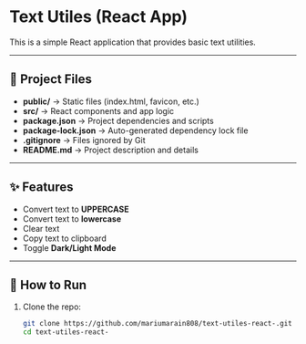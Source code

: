 # Text Utiles (React App)

This is a simple React application that provides basic text utilities.

---

## 📂 Project Files
- **public/** → Static files (index.html, favicon, etc.)
- **src/** → React components and app logic
- **package.json** → Project dependencies and scripts
- **package-lock.json** → Auto-generated dependency lock file
- **.gitignore** → Files ignored by Git
- **README.md** → Project description and details

---

## ✨ Features
- Convert text to **UPPERCASE**
- Convert text to **lowercase**
- Clear text
- Copy text to clipboard
- Toggle **Dark/Light Mode**

---

## 🚀 How to Run
1. Clone the repo:
   ```bash
   git clone https://github.com/mariumarain808/text-utiles-react-.git
   cd text-utiles-react-
